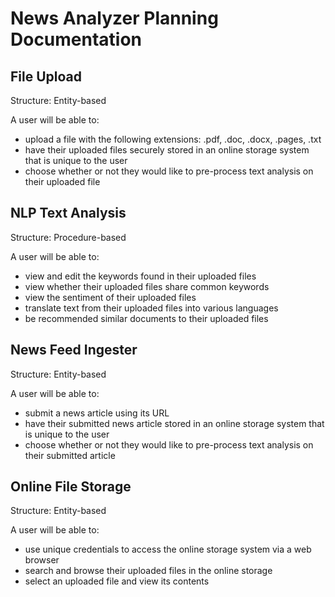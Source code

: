 # News Analyzer Planning Documentation

## File Upload
Structure: Entity-based

A user will be able to:
- upload a file with the following extensions: .pdf, .doc, .docx, .pages, .txt
- have their uploaded files securely stored in an online storage system that is unique to the user
- choose whether or not they would like to pre-process text analysis on their uploaded file

## NLP Text Analysis
Structure: Procedure-based

A user will be able to:
- view and edit the keywords found in their uploaded files
- view whether their uploaded files share common keywords
- view the sentiment of their uploaded files
- translate text from their uploaded files into various languages
- be recommended similar documents to their uploaded files

## News Feed Ingester
Structure: Entity-based

A user will be able to:
- submit a news article using its URL
- have their submitted news article stored in an online storage system that is unique to the user
- choose whether or not they would like to pre-process text analysis on their submitted article

## Online File Storage
Structure: Entity-based

A user will be able to:
- use unique credentials to access the online storage system via a web browser
- search and browse their uploaded files in the online storage
- select an uploaded file and view its contents
